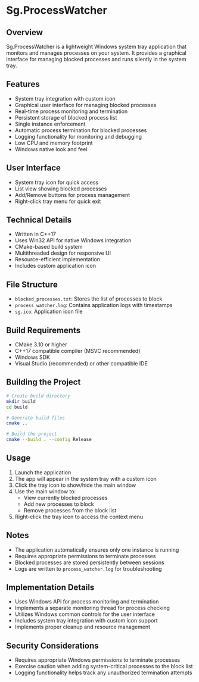 # Sg.ProcessWatcher

## Overview
Sg.ProcessWatcher is a lightweight Windows system tray application that monitors and manages processes on your system. It provides a graphical interface for managing blocked processes and runs silently in the system tray.

## Features
- System tray integration with custom icon
- Graphical user interface for managing blocked processes
- Real-time process monitoring and termination
- Persistent storage of blocked process list
- Single instance enforcement
- Automatic process termination for blocked processes
- Logging functionality for monitoring and debugging
- Low CPU and memory footprint
- Windows native look and feel

## User Interface
- System tray icon for quick access
- List view showing blocked processes
- Add/Remove buttons for process management
- Right-click tray menu for quick exit

## Technical Details
- Written in C++17
- Uses Win32 API for native Windows integration
- CMake-based build system
- Multithreaded design for responsive UI
- Resource-efficient implementation
- Includes custom application icon

## File Structure
- `blocked_processes.txt`: Stores the list of processes to block
- `process_watcher.log`: Contains application logs with timestamps
- `sg.ico`: Application icon file

## Build Requirements
- CMake 3.10 or higher
- C++17 compatible compiler (MSVC recommended)
- Windows SDK
- Visual Studio (recommended) or other compatible IDE

## Building the Project
```bash
# Create build directory
mkdir build
cd build

# Generate build files
cmake ..

# Build the project
cmake --build . --config Release
```

## Usage
1. Launch the application
2. The app will appear in the system tray with a custom icon
3. Click the tray icon to show/hide the main window
4. Use the main window to:
   - View currently blocked processes
   - Add new processes to block
   - Remove processes from the block list
5. Right-click the tray icon to access the context menu

## Notes
- The application automatically ensures only one instance is running
- Requires appropriate permissions to terminate processes
- Blocked processes are stored persistently between sessions
- Logs are written to `process_watcher.log` for troubleshooting

## Implementation Details
- Uses Windows API for process monitoring and termination
- Implements a separate monitoring thread for process checking
- Utilizes Windows common controls for the user interface
- Includes system tray integration with custom icon support
- Implements proper cleanup and resource management

## Security Considerations
- Requires appropriate Windows permissions to terminate processes
- Exercise caution when adding system-critical processes to the block list
- Logging functionality helps track any unauthorized termination attempts
